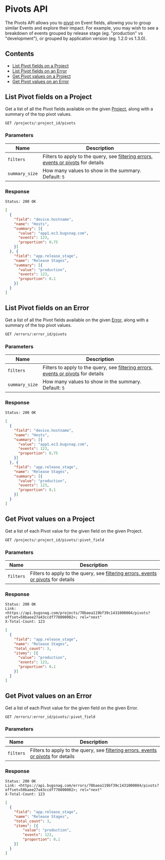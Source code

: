 Pivots API
==========

The Pivots API allows you to [pivot](http://en.wikipedia.org/wiki/Pivot_table) on Event fields, allowing you to group similar Events and explore their impact. For example, you may wish to see a breakdown of events grouped by release stage (eg. "production" vs "development"), or grouped by application version (eg. 1.2.0 vs 1.3.0).


Contents
--------

- [List Pivot fields on a Project](#list-pivot-fields-on-a-project)
- [List Pivot fields on an Error](#list-pivot-fields-on-an-error)
- [Get Pivot values on a Project](#get-pivot-values-on-a-project)
- [Get Pivot values on an Error](#get-pivot-values-on-an-error)


List Pivot fields on a Project
------------------------------

Get a list of all the Pivot fields available on the given [Project](project.md), along with a summary of the top pivot values.

```http
GET /projects/:project_id/pivots
```

### Parameters

Name           | Description
-------------- | -----------
`filters`      | Filters to apply to the query, see [filtering errors, events or pivots](filters.md#filtering-errors-events-or-pivots) for details
`summary_size` | How many values to show in the summary. Default: `5`

### Response

```http
Status: 200 OK
```
```json
[
  {
    "field": "device.hostname",
    "name": "Hosts",
    "summary": [{
      "value": "app1.ec3.bugsnag.com",
      "events": 123,
      "proportion": 0.75
    }]
  }, {
    "field": "app.release_stage",
    "name": "Release Stages",
    "summary": [{
      "value": "production",
      "events": 123,
      "proportion": 0.1
    }]
  }
]
```


List Pivot fields on an Error
-----------------------------

Get a list of all the Pivot fields available on the given [Error](error.md), along with a summary of the top pivot values.

```http
GET /errors/:error_id/pivots
```

### Parameters

Name           | Description
-------------- | -----------
`filters`      | Filters to apply to the query, see [filtering errors, events or pivots](filters.md#filtering-errors-events-or-pivots) for details
`summary_size` | How many values to show in the summary. Default: `5`

### Response

```http
Status: 200 OK
```
```json
[
  {
    "field": "device.hostname",
    "name": "Hosts",
    "summary": [{
      "value": "app1.ec3.bugsnag.com",
      "events": 123,
      "proportion": 0.75
    }]
  }, {
    "field": "app.release_stage",
    "name": "Release Stages",
    "summary": [{
      "value": "production",
      "events": 123,
      "proportion": 0.1
    }]
  }
]
```


Get Pivot values on a Project
-----------------------------

Get a list of each Pivot value for the given field on the given Project.

```http
GET /projects/:project_id/pivots/:pivot_field
```

### Parameters

Name           | Description
-------------- | -----------
`filters`      | Filters to apply to the query, see [filtering errors, events or pivots](filters.md#filtering-errors-events-or-pivots) for details

### Response

```http
Status: 200 OK
Link: <https://api.bugsnag.com/projects/70baea119bf39c1431000004/pivots?offset=50baee27a43ccdf778000002>; rel="next"
X-Total-Count: 123
```
```json
[
  {
    "field": "app.release_stage",
    "name": "Release Stages",
    "total_count": 3,
    "items": [{
      "value": "production",
      "events": 123,
      "proportion": 0.1
    }]
  }
]
```


Get Pivot values on an Error
----------------------------

Get a list of each Pivot value for the given field on the given Error.

```http
GET /errors/:error_id/pivots/:pivot_field
```

### Parameters

Name           | Description
-------------- | -----------
`filters`      | Filters to apply to the query, see [filtering errors, events or pivots](filters.md#filtering-errors-events-or-pivots) for details

### Response

```http
Status: 200 OK
Link: <https://api.bugsnag.com/errors/70baea119bf39c1431000004/pivots?offset=50baee27a43ccdf778000002>; rel="next"
X-Total-Count: 123
```
```json
[
  {
    "field": "app.release_stage",
    "name": "Release Stages",
    "total_count": 3,
    "items": [{
        "value": "production",
        "events": 123,
        "proportion": 0.1
    }]
  }
]
```
